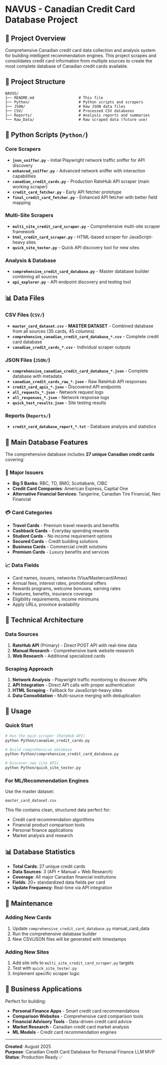 # NAVUS - Canadian Credit Card Database Project

## 🏦 Project Overview
Comprehensive Canadian credit card data collection and analysis system for building intelligent recommendation engines. This project scrapes and consolidates credit card information from multiple sources to create the most complete database of Canadian credit cards available.

## 📁 Project Structure

```
NAVUS/
├── README.md                    # This file
├── Python/                      # Python scripts and scrapers
├── JSON/                        # Raw JSON data files
├── CSV/                         # Processed CSV databases  
├── Reports/                     # Analysis reports and summaries
└── Raw_Data/                    # Raw scraped data (future use)
```

## 🐍 Python Scripts (`Python/`)

### Core Scrapers
- **`json_sniffer.py`** - Initial Playwright network traffic sniffer for API discovery
- **`enhanced_sniffer.py`** - Advanced network sniffer with interaction capabilities  
- **`canadian_credit_cards.py`** - Production RateHub API scraper (main working scraper)
- **`credit_card_fetcher.py`** - Early API fetcher prototype
- **`final_credit_card_fetcher.py`** - Enhanced API fetcher with better field mapping

### Multi-Site Scrapers  
- **`multi_site_credit_card_scraper.py`** - Comprehensive multi-site scraper framework
- **`html_credit_card_scraper.py`** - HTML-based scraper for JavaScript-heavy sites
- **`quick_site_tester.py`** - Quick API discovery tool for new sites

### Analysis & Database
- **`comprehensive_credit_card_database.py`** - Master database builder combining all sources
- **`api_explorer.py`** - API endpoint discovery and testing tool

## 📊 Data Files

### CSV Files (`CSV/`)
- **`master_card_dataset.csv`** - **MASTER DATASET** - Combined database from all sources (35 cards, 45 columns)
- **`comprehensive_canadian_credit_card_database_*.csv`** - Complete credit card database  
- **`canadian_credit_cards_*.csv`** - Individual scraper outputs

### JSON Files (`JSON/`)
- **`comprehensive_canadian_credit_card_database_*.json`** - Complete database with metadata
- **`canadian_credit_cards_raw_*.json`** - Raw RateHub API responses
- **`credit_card_apis_*.json`** - Discovered API endpoints
- **`all_requests_*.json`** - Network request logs
- **`all_responses_*.json`** - Network response logs
- **`quick_test_results.json`** - Site testing results

### Reports (`Reports/`)
- **`credit_card_database_report_*.txt`** - Database analysis and statistics

## 🎯 Main Database Features

The comprehensive database includes **27 unique Canadian credit cards** covering:

### 🏦 Major Issuers
- **Big 5 Banks**: RBC, TD, BMO, Scotiabank, CIBC
- **Credit Card Companies**: American Express, Capital One
- **Alternative Financial Services**: Tangerine, Canadian Tire Financial, Neo Financial

### 💳 Card Categories
- **Travel Cards** - Premium travel rewards and benefits
- **Cashback Cards** - Everyday spending rewards
- **Student Cards** - No income requirement options
- **Secured Cards** - Credit building solutions
- **Business Cards** - Commercial credit solutions
- **Premium Cards** - Luxury benefits and services

### 📈 Data Fields
- Card names, issuers, networks (Visa/Mastercard/Amex)
- Annual fees, interest rates, promotional offers
- Rewards programs, welcome bonuses, earning rates
- Features, benefits, insurance coverage
- Eligibility requirements, income minimums
- Apply URLs, province availability

## 🔧 Technical Architecture

### Data Sources
1. **RateHub API** (Primary) - Direct POST API with real-time data
2. **Manual Research** - Comprehensive bank website research
3. **Web Research** - Additional specialized cards

### Scraping Approach
1. **Network Analysis** - Playwright traffic monitoring to discover APIs
2. **API Integration** - Direct API calls with proper authentication
3. **HTML Scraping** - Fallback for JavaScript-heavy sites
4. **Data Consolidation** - Multi-source merging with deduplication

## 🚀 Usage

### Quick Start
```bash
# Run the main scraper (RateHub API)
python Python/canadian_credit_cards.py

# Build comprehensive database
python Python/comprehensive_credit_card_database.py

# Discover new site APIs
python Python/quick_site_tester.py
```

### For ML/Recommendation Engines
Use the master dataset:
```
master_card_dataset.csv
```

This file contains clean, structured data perfect for:
- Credit card recommendation algorithms
- Financial product comparison tools
- Personal finance applications
- Market analysis and research

## 📊 Database Statistics

- **Total Cards**: 27 unique credit cards
- **Data Sources**: 3 (API + Manual + Web Research)
- **Coverage**: All major Canadian financial institutions
- **Fields**: 20+ standardized data fields per card
- **Update Frequency**: Real-time via API integration

## 🔄 Maintenance

### Adding New Cards
1. Update `comprehensive_credit_card_database.py` manual_card_data
2. Run the comprehensive database builder
3. New CSV/JSON files will be generated with timestamps

### Adding New Sites  
1. Add site info to `multi_site_credit_card_scraper.py` targets
2. Test with `quick_site_tester.py`
3. Implement specific scraper logic

## 🎯 Business Applications

Perfect for building:
- **Personal Finance Apps** - Smart credit card recommendations
- **Comparison Websites** - Comprehensive card comparison tools  
- **Financial Advisory Tools** - Data-driven credit card advice
- **Market Research** - Canadian credit card market analysis
- **ML Models** - Credit card recommendation engines

---

**Created**: August 2025  
**Purpose**: Canadian Credit Card Database for Personal Finance LLM MVP  
**Status**: Production Ready ✅